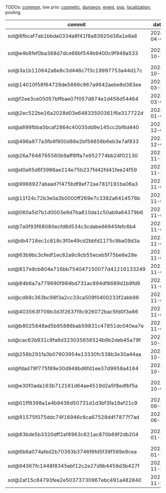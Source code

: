TODOs: [common](TODO.md), low prio: [cosmetic](TODO_cosmetic.md), [dungeon](TODO_dungeon.md), [event](TODO_event.md), [pvp](TODO_pvp.md), [localization](TODO_localization.md), pooling

| commit       | date       | done | todo / comment |
|--------------|------------|------|----------------|
| sol@6fbcaf7ab1bbda0334a8f41f8a83920d38a1e8a8 | 2024-04-02 |      | verify/rework SQL script; verify pools |
| sol@e4b8fef0ba368d7dce66bf544b9400c9f949a533 | 2023-10-12 |      | verify/rework SQL script (also see sol@98ac3b4787a3786995cd61f0906db3c5af8b7706); verify pools & spawn locations |
| sol@3a1b110642a6e8c3d446c7f3c19997753a44d17c | 2023-10-10 |      | verify/rework SQL script; verify pools & spawn locations |
| sol@14010f58f64729de5666c967a9642aebe8d363ee | 2023-03-20 |      | verify/rework SQL script; verify pools & spawn locations |
| sol@f2ee3ce05057bffbae07f057d874e1d456d54464 | 2023-03-01 |      | verify/rework SQL script; verify pool & spawn locations |
| sol@2ec522be16a2028d03e64833500361f6e317722d | 2023-01-04 |      | verify/rework SQL script; verify pools & spawn locations |
| sol@a899fbba5bcaf2864c40035dd9e145cc2bf6d440 | 2022-12-06 |      | verify/rework SQL script; verify pools & spawn locations |
| sol@496a877a3fb4f900d88e2bf56656b6eb3e7af833 | 2022-12-02 |      | verify/rework SQL script; verify pools & spawn locations |
| sol@26a7648765560b9aff8ffa7e952774bb24f02130 | 2022-11-12 |      | verify changes |
| sol@d0a65d6f3986ae214e75b237fd42fd41fee24f59 | 2022-11-12 |      | verify/rework SQL script; verify pools & spawn locations |
| sol@9966927abaad7f475bdf8ef72ae781f191ba06a3 | 2022-11-08 |      | verify/rework SQL script; verify pools & spawn locations |
| sol@11f24c72b3e0a3b0000ff269e7c3382a6414576b | 2022-11-03 |      | verify/rework SQL script; verify pools & spawn locations |
| sol@060a5d7b1d0003e9d7ba810da1c50ab9a64379b6 | 2022-11-03 |      | verify/rework SQL script; verify pools & spawn locations |
| sol@7a0f93f68080ecfd8d534c3cdabe66945fefc6b4 | 2022-11-03 |      | verify/rework SQL script; verify pools & spawn locations |
| sol@db4718ec1c818c3f0e49cd2bbfd1175c9ba09d3a | 2022-11-03 |      | verify/rework SQL script; verify pools & spawn locations |
| sol@63b9bc3cfedf1ec82a9c9cb55eceb5f75be6e28e | 2022-11-03 |      | verify/rework SQL script; verify pools & spawn locations |
| sol@817e9cb804e716bb754047150077d41216133249 | 2022-11-03 |      | verify/rework SQL script; verify pools & spawn locations |
| sol@84b6a7a779690f984bd731ac894df8689d1b9fd9 | 2022-11-03 |      | verify/rework SQL script; verify pools & spawn locations |
| sol@cd88c363bc98f3a2cc33ca509f0400233f2abb96 | 2022-11-02 |      | verify/rework SQL script; verify pools, spawn locations & WP paths |
| sol@403563f709b3d3f2637f8c926072bac5fd0f3e86 | 2022-11-02 |      | verify/rework SQL script; verify pools & spawn locations |
| sol@b8025848ad5b95886bab59831c47851dc040ea7e | 2022-11-01 |      | verify/rework SQL script; verify pools & spawn locations |
| sol@cac62b931c9fa6d323035656524b9b2deb45a79f | 2022-10-20 |      | verify/rework SQL script; verify pools & spawn locations |
| sol@256b291fa3b07603954e13330fc538b3e30a44aa | 2022-10-15 |      | verify/rework SQL script; verify pools & spawn locations |
| sol@fdad79f775f89e30d948bd6fd1ee37d9958a4164 | 2022-10-15 |      | verify/rework SQL script; verify pools & spawn locations |
| sol@e30f0ada163b712161d64ae4519d2a5f8edfbf5a | 2022-10-07 |      | verify/rework SQL script (also see sol@d50aa178d832949f2ce14b617a92af4ee36c58e8); verify pools & spawn locations |
| sol@01ff8398a1e4b9436d50731d1d3bf3fa18ef21c9 | 2022-09-22 |      | verify/rework SQL script; verify pools & spawn locations |
| sol@91575f075ddc74f16946c6ca67528d4f7877f7ad | 2022-06-18 |      | verify/rework SQL script; verify pools & spawn locations |
| sol@83bde5b3320dff2af8963c621ac870b69f2db204 | 2022-01-15 |      | verify/rework SQL script (also see sol@3594148343f3193986fcb55dc3831d280234bf9d); verify pools & spawn locations |
| sol@6b6a074afed2b70363b3746f6fd5f39f569e9cea | 2022-01-10 |      | verify/rework SQL script; verify pools & spawn locations |
| sol@94367fc1448f8345ebf12c2e27d9b4458d3b427f | 2021-11-30 |      | verify/rework SQL script; verify pools & spawn locations |
| sol@2af15c84793fee2e50373730967ebc491a482840 | 2021-11-29 |      | verify/rework SQL script; verify pools & spawn locations |
